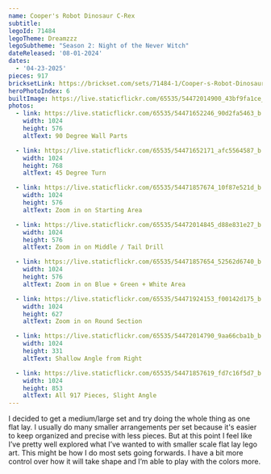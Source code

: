 ```yaml
---
name: Cooper's Robot Dinosaur C-Rex
subtitle: 
legoId: 71484
legoTheme: Dreamzzz
legoSubtheme: "Season 2: Night of the Never Witch"
dateReleased: '08-01-2024'
dates:
  - '04-23-2025'
pieces: 917
bricksetLink: https://brickset.com/sets/71484-1/Cooper-s-Robot-Dinosaur-C-Rex
heroPhotoIndex: 6
builtImage: https://live.staticflickr.com/65535/54472014900_43bf9fa1ce_k.jpg
photos:
  - link: https://live.staticflickr.com/65535/54471652246_90d2fa5463_b.jpg
    width: 1024
    height: 576
    altText: 90 Degree Wall Parts

  - link: https://live.staticflickr.com/65535/54471652171_afc5564587_b.jpg
    width: 1024
    height: 768
    altText: 45 Degree Turn

  - link: https://live.staticflickr.com/65535/54471857674_10f87e521d_b.jpg
    width: 1024
    height: 576
    altText: Zoom in on Starting Area

  - link: https://live.staticflickr.com/65535/54472014845_d88e831e27_b.jpg
    width: 1024
    height: 576
    altText: Zoom in on Middle / Tail Drill

  - link: https://live.staticflickr.com/65535/54471857654_52562d6740_b.jpg
    width: 1024
    height: 576
    altText: Zoom in on Blue + Green + White Area

  - link: https://live.staticflickr.com/65535/54471924153_f00142d175_b.jpg
    width: 1024
    height: 627
    altText: Zoom in on Round Section

  - link: https://live.staticflickr.com/65535/54472014790_9aa66cba1b_b.jpg
    width: 1024
    height: 331
    altText: Shallow Angle from Right

  - link: https://live.staticflickr.com/65535/54471857619_fd7c16f5d7_b.jpg
    width: 1024
    height: 853
    altText: All 917 Pieces, Slight Angle
---
```


I decided to get a medium/large set and try doing the whole thing as one flat lay.
I usually do many smaller arrangements per set because it's easier to keep organized and precise with less pieces.
But at this point I feel like I’ve pretty well explored what I’ve wanted to with smaller scale flat lay lego art.
This might be how I do most sets going forwards.
I have a bit more control over how it will take shape and I’m able to play with the colors more.
